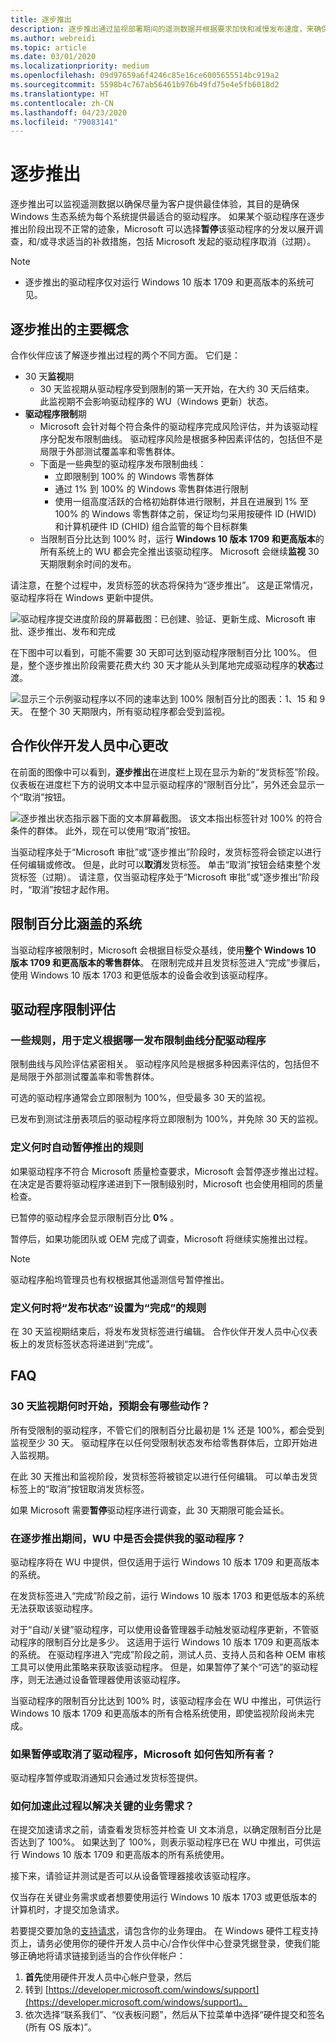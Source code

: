 ```yaml
---
title: 逐步推出
description: 逐步推出通过监视部署期间的遥测数据并根据要求加快和减慢发布速度，来确保每个系统的最佳驱动程序体验。
ms.author: webreidi
ms.topic: article
ms.date: 03/01/2020
ms.localizationpriority: medium
ms.openlocfilehash: 09d97659a6f4246c85e16ce6005655514bc919a2
ms.sourcegitcommit: 5598b4c767ab56461b976b49fd75e4e5fb6018d2
ms.translationtype: HT
ms.contentlocale: zh-CN
ms.lasthandoff: 04/23/2020
ms.locfileid: "79083141"
---
```

# <a name="gradual-rollout"></a>逐步推出

逐步推出可以监视遥测数据以确保尽量为客户提供最佳体验，其目的是确保 Windows 生态系统为每个系统提供最适合的驱动程序。 如果某个驱动程序在逐步推出阶段出现不正常的迹象，Microsoft 可以选择**暂停**该驱动程序的分发以展开调查，和/或寻求适当的补救措施，包括 Microsoft 发起的驱动程序取消（过期）。 

>[!NOTE]
> - 逐步推出的驱动程序仅对运行 Windows 10 版本 1709 和更高版本的系统可见。

## <a name="main-concepts-of-gradual-rollout"></a>逐步推出的主要概念

合作伙伴应该了解逐步推出过程的两个不同方面。  它们是：

- 30 天**监视**期
  - 30 天监视期从驱动程序受到限制的第一天开始，在大约 30 天后结束。 此监视期不会影响驱动程序的 WU（Windows 更新）状态。
- **驱动程序限制**期
  - Microsoft 会针对每个符合条件的驱动程序完成风险评估，并为该驱动程序分配发布限制曲线。 驱动程序风险是根据多种因素评估的，包括但不是局限于外部测试覆盖率和零售群体。
  - 下面是一些典型的驱动程序发布限制曲线：
    - 立即限制到 100% 的 Windows 零售群体 
    - 通过 1% 到 100% 的 Windows 零售群体进行限制 
    - 使用一组高度活跃的合格初始群体进行限制，并且在进展到 1% 至 100% 的 Windows 零售群体之前，保证均匀采用按硬件 ID (HWID) 和计算机硬件 ID (CHID) 组合监管的每个目标群集
  - 当限制百分比达到 100% 时，运行 **Windows 10 版本 1709 和更高版本**的所有系统上的 WU 都会完全推出该驱动程序。 Microsoft 会继续**监视** 30 天期限剩余时间的发布。

请注意，在整个过程中，发货标签的状态将保持为“逐步推出”。  这是正常情况，驱动程序将在 Windows 更新中提供。

 ![驱动程序提交进度阶段的屏幕截图：已创建、验证、更新生成、Microsoft 审批、逐步推出、发布和完成](images/gradual-rollout-phases.png)

 在下图中可以看到，可能不需要 30 天即可达到驱动程序限制百分比 100%。 但是，整个逐步推出阶段需要花费大约 30 天才能从头到尾地完成驱动程序的**状态**过渡。 

 ![显示三个示例驱动程序以不同的速率达到 100% 限制百分比的图表：1、15 和 9 天。 在整个 30 天期限内，所有驱动程序都会受到监视。](images/gradual-rollout-chart.png)

## <a name="partner-dev-center-changes"></a>合作伙伴开发人员中心更改

在前面的图像中可以看到，**逐步推出**在进度栏上现在显示为新的“发货标签”阶段。 仪表板在进度栏下方的说明文本中显示驱动程序的“限制百分比”，另外还会显示一个“取消”按钮。  

 ![逐步推出状态指示器下面的文本屏幕截图。 该文本指出标签针对 100% 的符合条件的群体。 此外，现在可以使用“取消”按钮。](images/gradual-rollout.png)

当驱动程序处于“Microsoft 审批”或“逐步推出”阶段时，发货标签将会锁定以进行任何编辑或修改。   但是，此时可以**取消**发货标签。 单击“取消”按钮会结束整个发货标签（过期）。  请注意，仅当驱动程序处于“Microsoft 审批”或“逐步推出”阶段时，“取消”按钮才起作用。   

## <a name="systems-included-in-the-throttled-percentages"></a>限制百分比涵盖的系统

当驱动程序被限制时，Microsoft 会根据目标受众基线，使用**整个 Windows 10 版本 1709 和更高版本的零售群体**。  在限制完成并且发货标签进入“完成”步骤后，使用 Windows 10 版本 1703 和更低版本的设备会收到该驱动程序。 

## <a name="driver-throttling-assessments"></a>驱动程序限制评估

### <a name="rules-that-define-which-release-throttle-curve-a-driver-gets-assigned-with"></a>一些规则，用于定义根据哪一发布限制曲线分配驱动程序 ###

限制曲线与风险评估紧密相关。 驱动程序风险是根据多种因素评估的，包括但不是局限于外部测试覆盖率和零售群体。

可选的驱动程序通常会立即限制为 100%，但受最多 30 天的监视。 

已发布到测试注册表项后的驱动程序将立即限制为 100%，并免除 30 天的监视。 

### <a name="rules-that-define-when-a-rollout-should-automatically-pause"></a>定义何时自动暂停推出的规则

如果驱动程序不符合 Microsoft 质量检查要求，Microsoft 会暂停逐步推出过程。  在决定是否要将驱动程序递进到下一限制级别时，Microsoft 也会使用相同的质量检查。  

已暂停的驱动程序会显示限制百分比 **0%** 。

暂停后，如果功能团队或 OEM 完成了调查，Microsoft 将继续实施推出过程。

>[!NOTE]
>驱动程序船坞管理员也有权根据其他遥测信号暂停推出。

### <a name="rules-that-define-when-releasestatus-should-be-set-to-complete"></a>定义何时将“发布状态”设置为“完成”的规则  

在 30 天监视期结束后，将发布发货标签进行编辑。 合作伙伴开发人员中心仪表板上的发货标签状态将递进到“完成”。 

## <a name="faq"></a>FAQ

### <a name="when-will-the-30-day-monitoring-period-start-and-what-should-we-expect"></a>30 天监视期何时开始，预期会有哪些动作？

所有受限制的驱动程序，不管它们的限制百分比最初是 1% 还是 100%，都会受到监视至少 30 天。 驱动程序在以任何受限制状态发布给零售群体后，立即开始进入监视期。

在此 30 天推出和监视阶段，发货标签将被锁定以进行任何编辑。 可以单击发货标签上的“取消”按钮取消发货标签。 

如果 Microsoft 需要**暂停**驱动程序进行调查，此 30 天期限可能会延长。

### <a name="is-my-driver-available-on-wu-during-gradual-rollout"></a>在逐步推出期间，WU 中是否会提供我的驱动程序？

驱动程序将在 WU 中提供，但仅适用于运行 Windows 10 版本 1709 和更高版本的系统。

在发货标签进入“完成”阶段之前，运行 Windows 10 版本 1703 和更低版本的系统无法获取该驱动程序。 

对于“自动/关键”驱动程序，可以使用设备管理器手动触发驱动程序更新，不管驱动程序的限制百分比是多少。  这适用于运行 Windows 10 版本 1709 和更高版本的系统。 在驱动程序进入“完成”阶段之前，测试人员、支持人员和各种 OEM 审核工具可以使用此策略来获取该驱动程序。  但是，如果暂停了某个“可选”的驱动程序，则无法通过设备管理器使用该驱动程序。 

当驱动程序的限制百分比达到 100% 时，该驱动程序会在 WU 中推出，可供运行 Windows 10 版本 1709 和更高版本的所有合格系统使用，即使监视阶段尚未完成。

### <a name="how-will-microsoft-notify-an-owner-if-a-driver-is-paused-or-cancelled"></a>如果暂停或取消了驱动程序，Microsoft 如何告知所有者？

驱动程序暂停或取消通知只会通过发货标签提供。

### <a name="how-can-we-expedite-this-process-if-we-have-a-critical-business-need"></a>如何加速此过程以解决关键的业务需求？

在提交加速请求之前，请查看发货标签并检查 UI 文本消息，以确定限制百分比是否达到了 100%。 如果达到了 100%，则表示驱动程序已在 WU 中推出，可供运行 Windows 10 版本 1709 和更高版本的所有系统使用。

接下来，请验证并测试是否可以从设备管理器接收该驱动程序。

仅当存在关键业务需求或者想要使用运行 Windows 10 版本 1703 或更低版本的计算机时，才提交加急请求。

若要提交要加急的[支持请求](https://developer.microsoft.com/windows/hardware/support)，请包含你的业务理由。 在 Windows 硬件工程支持页上，请务必使用你的硬件开发人员中心/合作伙伴中心登录凭据登录，使我们能够正确地将请求链接到适当的合作伙伴帐户：

1. **首先**使用硬件开发人员中心帐户登录，然后
2. 转到 [https://developer.microsoft.com/windows/support](https://developer.microsoft.com/windows/support)。
3. 依次选择“联系我们”、“仪表板问题”，然后从下拉菜单中选择“硬件提交和签名(所有 OS 版本)”。   